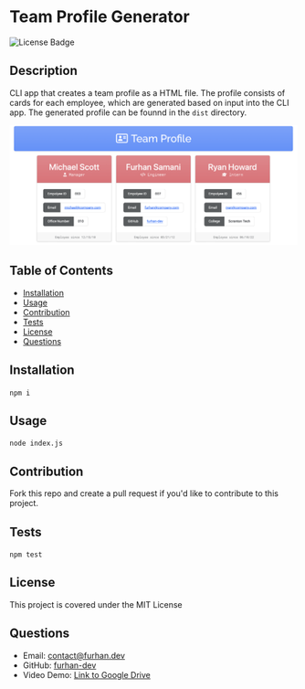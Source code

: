 # Team Profile Generator
![License Badge](https://img.shields.io/badge/License-MIT-green)

## Description
CLI app that creates a team profile as a HTML file. The profile consists of cards for each employee, which are generated based on input into the CLI app. The generated profile can be founnd in the `dist` directory.

![screenshot](./assets/img/screenshot.png)

## Table of Contents
* [Installation](#Installation)
* [Usage](#Usage)
* [Contribution](#Contribution)
* [Tests](#Tests)
* [License](#License)
* [Questions](#Questions)

## Installation
`npm i`

## Usage
`node index.js`

## Contribution
Fork this repo and create a pull request if you'd like to contribute to this project.

## Tests
`npm test`

## License
This project is covered under the MIT License

## Questions
* Email: [contact@furhan.dev](contact@furhan.dev)
* GitHub: [furhan-dev](https://github.com/furhan-dev)
* Video Demo: [Link to Google Drive](https://drive.google.com/file/d/1Ur5d2k5ClcGdDvTTv1AjCQpPHEnJLKgF/view)
